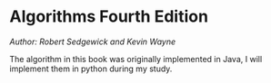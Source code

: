 # Algorithms Fourth Edition
*Author: Robert Sedgewick and Kevin Wayne*

The algorithm in this book was originally implemented in Java, 
I will implement them in python during my study.

